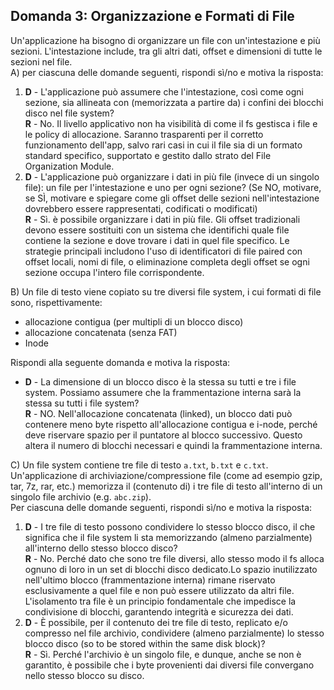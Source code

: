 ## Domanda 3: Organizzazione e Formati di File

Un'applicazione ha bisogno di organizzare un file con un'intestazione e più sezioni. L'intestazione include, tra gli altri dati, offset e dimensioni di tutte le sezioni nel file.<br>
A) per ciascuna delle domande seguenti, rispondi sì/no e motiva la risposta:
1.  **D** - L'applicazione può assumere che l'intestazione, così come ogni sezione, sia allineata con (memorizzata a partire da) i confini dei blocchi disco nel file system?<br>
    **R** - No. Il livello applicativo non ha visibilità di come il fs gestisca i file e le policy di allocazione. Saranno trasparenti per il corretto funzionamento dell'app, salvo rari casi in cui il file sia di un formato standard specifico, supportato e gestito dallo strato del File Organization Module.
2.  **D** - L'applicazione può organizzare i dati in più file (invece di un singolo file): un file per l'intestazione e uno per ogni sezione? (Se NO, motivare, se SÌ, motivare e spiegare come gli offset delle sezioni nell'intestazione dovrebbero essere rappresentati, codificati o modificati)<br>
    **R** - Sì. è possibile organizzare i dati in più file. Gli offset tradizionali devono essere sostituiti con un sistema che identifichi quale file contiene la sezione e dove trovare i dati in quel file specifico.
    Le strategie principali includono l'uso di identificatori di file paired con offset locali, nomi di file, o eliminazione completa degli offset se ogni sezione occupa l'intero file corrispondente.<br>

B) Un file di testo viene copiato su tre diversi file system, i cui formati di file sono, rispettivamente:
* allocazione contigua (per multipli di un blocco disco)
* allocazione concatenata (senza FAT)
* Inode

Rispondi alla seguente domanda e motiva la risposta:
- **D** - La dimensione di un blocco disco è la stessa su tutti e tre i file system. Possiamo assumere che la frammentazione interna sarà la stessa su tutti i file system?<br>
  **R** - NO. Nell'allocazione concatenata (linked), un blocco dati può contenere meno byte rispetto all'allocazione contigua e i-node, perché deve riservare spazio per il puntatore al blocco successivo. Questo altera il numero di blocchi necessari e quindi la frammentazione interna.

C) Un file system contiene tre file di testo `a.txt`, `b.txt` e `c.txt`. Un'applicazione di archiviazione/compressione file (come ad esempio gzip, tar, 7z, rar, etc.) memorizza il (contenuto di) i tre file di testo all'interno di un singolo file archivio (e.g. `abc.zip`).
<br>Per ciascuna delle domande seguenti, rispondi sì/no e motiva la risposta:
1.  **D** - I tre file di testo possono condividere lo stesso blocco disco, il che significa che il file system li sta memorizzando (almeno parzialmente) all'interno dello stesso blocco disco?<br>
    **R** - No. Perché dato che sono tre file diversi, allo stesso modo il fs alloca ognuno di loro in un set di blocchi disco dedicato.Lo spazio inutilizzato nell'ultimo blocco (frammentazione interna) rimane riservato esclusivamente a quel file e non può essere utilizzato da altri file. L'isolamento tra file è un principio fondamentale che impedisce la condivisione di blocchi, garantendo integrità e sicurezza dei dati.
2.  **D** - È possibile, per il contenuto dei tre file di testo, replicato e/o compresso nel file archivio, condividere (almeno parzialmente) lo stesso blocco disco (so to be stored within the same disk block)?<br>
    **R** - Sì. Perché l'archivio è un singolo file, e dunque, anche se non è garantito, è possibile che i byte provenienti dai diversi file convergano nello stesso blocco su disco.
